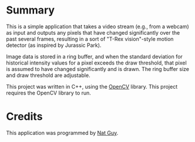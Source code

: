 # Summary

This is a simple application that takes a video stream (e.g., from a webcam) as input and outputs any pixels that have changed significantly over the past several frames, resulting in a sort of "T-Rex vision"-style motion detector (as inspired by Jurassic Park).

Image data is stored in a ring buffer, and when the standard deviation for historical intensity values for a pixel exceeds the draw threshold, that pixel is assumed to have changed significantly and is drawn. The ring buffer size and draw threshold are adjustable.

This project was written in C++, using the [OpenCV](http://opencv.willowgarage.com/wiki/) library. This project requires the OpenCV library to run.

# Credits

This application was programmed by [Nat Guy](http://www.natguy.net).